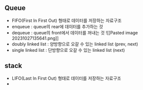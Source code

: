
## Queue
- FIFO(First In First Out) 형태로 데이터를 저장하는 자료구조
- enqueue : queue의 rear에 데이터를 추가하는 것
- dequeue : queue의 front에서 데이터를 꺼내는 것
![[Pasted image 20231027135641.png]]
- doubly linked list : 양방향으로 오갈 수 있는 linked list (prev, next)
- single linked list : 단방향으로 오갈 수  있는 linked list (next)

## stack
- LIFO(Last In First Out) 형태로 데이터를 저장하는  자료구조
- 